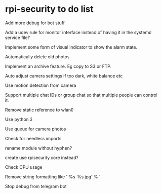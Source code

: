 # rpi-security to do list

Add more debug for bot stuff

Add a udev rule for monitor interface instead of having it in the systemd service file?

Implement some form of visual indicator to show the alarm state.

Automatically delete old photos

Implement an archive feature. Eg copy to S3 or FTP.

Auto adjust camera settings if too dark, white balance etc

Use motion detection from camera

Support multiple chat IDs or group chat so that multiple people can control it.

Remove static reference to wlan0

Use python 3

Use queue for camera photos

Check for needless imports

rename module without hyphen?

create use rpisecurity.core instead?

Check CPU usage

Remove string formatting like ''%s-%s.jpg' % '

Stop debug from telegram bot
